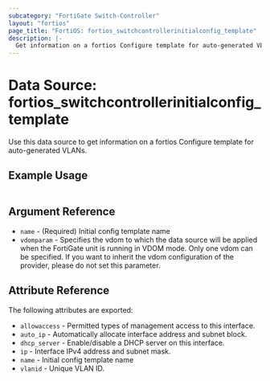 ```yaml
---
subcategory: "FortiGate Switch-Controller"
layout: "fortios"
page_title: "FortiOS: fortios_switchcontrollerinitialconfig_template"
description: |-
  Get information on a fortios Configure template for auto-generated VLANs.
---
```


# Data Source: fortios_switchcontrollerinitialconfig_template
Use this data source to get information on a fortios Configure template for auto-generated VLANs.


## Example Usage

```hcl

```

## Argument Reference

* `name` - (Required) Initial config template name
* `vdomparam` - Specifies the vdom to which the data source will be applied when the FortiGate unit is running in VDOM mode. Only one vdom can be specified. If you want to inherit the vdom configuration of the provider, please do not set this parameter.

## Attribute Reference

The following attributes are exported:

* `allowaccess` - Permitted types of management access to this interface.
* `auto_ip` - Automatically allocate interface address and subnet block.
* `dhcp_server` - Enable/disable a DHCP server on this interface.
* `ip` - Interface IPv4 address and subnet mask.
* `name` - Initial config template name
* `vlanid` - Unique VLAN ID.
